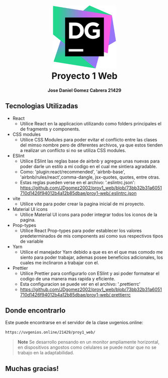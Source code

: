 
<h1 align="center">
  <br>
  <a href="https://github.com/JDgomez2002/proy1_web.git"><img src="https://github.com/JDgomez2002/proy1_web/blob/main/proy1-web/src/assets/img/datagrip_logo.png?raw=true" alt="DataGripLogo" width="200"></a>
  <br>
  Proyecto 1 Web
  <br>
</h1>

<h4 align="center">Jose Daniel Gomez Cabrera 21429</h4>

## Tecnologias Utilizadas

* React
  - Utilice React en la applicacion utilizando como folders principales el de fragments y components.
* CSS modules
  - Utilice CSS Modules para poder evitar el conflicto entre las clases del mimso nombre pero de diferentes archivos, ya que estos tienden a realizar un conflicto si no se utiliza CSS modules.
* ESlint
  - Utilice ESlint las reglas base de airbnb y agregue unas nuevas para poder darle un estilo a mi codigo en el cual me sintiera agradable.
  - Como: 'plugin:react/recommended', 'airbnb-base', 'airbnb/rules/react',comma-dangle, jsx-quotes, quotes, entre otras.
  - Estas reglas pueden verse en el archivo: '.eslintrc.json': https://github.com/JDgomez2002/proy1_web/blob/73bb32b31a6051710d1426f94012b4a12b85dbae/proy1-web/.eslintrc.json
* vite
  - Utilice vite para poder crear la pagina inicial de mi proyecto.
* Material UI icons
  - Utilice Material UI icons para poder integrar todos los iconos de la pagina.
* Prop-types
  - Utilice React Prop-types para poder establecer los valores predeterminados de mis components asi como sus respectivos tipos de variable
* Yarn
  - Utilice el manejador Yarn debido a que es en el que mas comodo me siento para poder trabajar, ademas posee beneficios adicionales, los cuales me inclinaron a trabajar con el.
* Prettier
  - Utilice Prettier para configurarlo con ESlint y asi poder formatear el codigo de una manera mas rapida y eficiente.
  - Esta configuracion se puede ver en el archivo: '.prettierrc'
  - https://github.com/JDgomez2002/proy1_web/blob/73bb32b31a6051710d1426f94012b4a12b85dbae/proy1-web/.prettierrc

## Donde encontrarlo

Este puede encontrarse en el servidor de la clase uvgenios.online:

```bash
https://uvgenios.online/21429/proy1_web/
```

> **Note**
> Se desarrollo pensando en un monitor ampliamente horizontal, en dispositivos angostos como celulares se puede notar que no se trabajo en la adaptabilidad.

## Muchas gracias!

